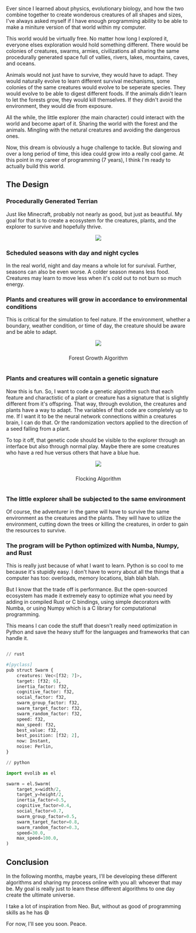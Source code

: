 Ever since I learned about physics, evolutionary biology, and how the two combine together to create wonderous creatures of all shapes and sizes, I've always asked myself if I have enough programming ability to be able to make a miniture version of that world within my computer.

This world would be virtually free. No matter how long I explored it, everyone elses exploration would hold something different. There would be colonies of creatures, swarms, armies, civilizations all sharing the same procedurally generated space full of vallies, rivers, lakes, mountains, caves, and oceans.

Animals would not just have to survive, they would have to adapt. They would naturally evolve to learn different survival mechanisms, some colonies of the same creatures would evolve to be seperate species. They would evolve to be able to digest different foods. If the animals didn't learn to let the forests grow, they would kill themselves. If they didn't avoid the environment, they would die from exposure.

All the while, the little explorer (the main character) could interact with the world and become apart of it. Sharing the world with the forest and the animals. Mingling with the netural creatures and avoiding the dangerous ones.

Now, this dream is obviously a huge challenge to tackle. But slowing and over a long period of time, this idea could grow into a really cool game. At this point in my career of programming (7 years), I think I'm ready to actually build this world.

## The Design

### Procedurally Generated Terrian

Just like Minecraft, probably not nearly as good, but just as beautiful. My goal for that is to create a ecosystem for the creatures, plants, and the explorer to survive and hopefully thrive.

<div style="display: flex; justify-content: center; align-items: center;">
    <img src="http://speblog-storage.s3-website-us-west-1.amazonaws.com/images/evosim/terrian.png" style="max-height:50vh; width:auto; height:auto;"></img>
</div>

### Scheduled seasons with day and night cycles

In the real world, night and day means a whole lot for survival. Further, seasons can also be even worse. A colder season means less food. Creatures may learn to move less when it's cold out to not burn so much energy. 

### Plants and creatures will grow in accordance to environmental conditions

This is critical for the simulation to feel nature. If the environment, whether a boundary, weather condition, or time of day, the creature should be aware and be able to adapt.

<div style="display: flex; flex-direction: column; gap: 10px; justify-content: center; align-items: center;">
    <img src="http://speblog-storage.s3-website-us-west-1.amazonaws.com/images/evosim/forest.gif" style="max-height:50vh; width:auto; height:auto;"></img>
    <p>Forest Growth Algorithm</p>
</div>


### Plants and creatures will contain a genetic signature

Now this is fun. So, I want to code a genetic algorithm such that each feature and charactistic of a plant or creature has a signature that is slightly different from it's offspring. That way, through evolution, the creatures and plants have a way to adapt. The variables of that code are completely up to me. If I want it to be the neural network connections within a creatures brain, I can do that. Or the randomization vectors applied to the direction of a seed falling from a plant.

To top it off, that genetic code should be visible to the explorer through an interface but also through normal play. Maybe there are some creatures who have a red hue versus others that have a blue hue. 

<div style="display: flex; flex-direction: column; gap: 10px; justify-content: center; align-items: center;">
    <img src="http://speblog-storage.s3-website-us-west-1.amazonaws.com/images/evosim/swarm.gif" style="max-height:50vh; width:auto; height:auto;"></img>
    <p>Flocking Algorithm</p>
</div>

### The little explorer shall be subjected to the same environment

Of course, the adventurer in the game will have to survive the same environment as the creatures and the plants. They will have to utilize the environment, cutting down the trees or killing the creatures, in order to gain the resources to survive.

### The program will be Python optimized with Numba, Numpy, and Rust

This is really just because of what I want to learn. Python is so cool to me because it's stupidly easy. I don't have to worry about all the things that a computer has too: overloads, memory locations, blah blah blah. 

But I know that the trade off is performance. But the open-sourced ecosystem has made it extremely easy to optimize what you need by adding in compiled Rust or C bindings, using simple decorators with Numba, or using Numpy which is a C library for computational programming.

This means I can code the stuff that doesn't really need optimization in Python and save the heavy stuff for the languages and frameworks that can handle it.

```python

// rust

#[pyclass]
pub struct Swarm {
    creatures: Vec<[f32; 7]>,
    target: [f32; 6],
    inertia_factor: f32,
    cognitive_factor: f32,
    social_factor: f32,
    swarm_group_factor: f32,
    swarm_target_factor: f32,
    swarm_random_factor: f32,
    speed: f32,
    max_speed: f32,
    best_value: f32,
    best_position: [f32; 2],
    now: Instant,
    noise: Perlin,
}

// python

import evolib as el

swarm = el.Swarm(
    target_x=width/2,
    target_y=height/2,
    inertia_factor=0.5,
    cognitive_factor=0.4,
    social_factor=0.7,
    swarm_group_factor=0.5,
    swarm_target_factor=0.8,
    swarm_random_factor=0.3,
    speed=30.0,
    max_speed=100.0,
)
```

## Conclusion

In the following months, maybe years, I'll be developing these different algorithms and sharing my process online with you all: whoever that may be. My goal is really just to learn these different algorithms to one day create the ultimate universe.

I take a lot of inspiration from Neo. But, without as good of programming skills as he has :smile:

For now, I'll see you soon. Peace.
